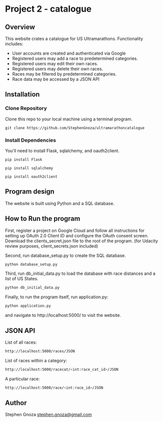 # Project 2 - catalogue

## Overview
This website crates a catalogue for US Ultramarathons.  Functionality includes:
<ul>
<li>User accounts are created and authenticated via Google</li>
<li>Registered users may add a race to predetermined categories.</li>
<li>Registered users may edit their own races.</li>
<li>Registered users may delete their own races.</li>
<li>Races may be filtered by predetermined categories.</li>
<li>Race data may be accessed by a JSON API</li>
</ul>

## Installation


### Clone Repository
Clone this repo to your local machine using a terminal program.

```
git clone https://github.com/StephenGnoza/ultramarathoncatalogue
```

### Install Dependencies
You'll need to install Flask, sqlalchemy, and oauth2client.

```
pip install Flask
```

```
pip install sqlalchemy
```

```
pip install oauth2client
```

## Program design

The website is built using Python and a SQL database.

## How to Run the program

First, register a project on Google Cloud and follow all instructions for setting up OAuth 2.0 Client ID and configure the OAuth consent screen.  Download the clients_secret.json file to the root of the program.
(for Udacity review purposes, client_secrets.json included)

Second, run database_setup.py to create the SQL database.

```sh
python database_setup.py
```

Third, run db_initial_data.py to load the database with race distances and a list of US States.

```sh
python db_initial_data.py
```

Finally, to run the program itself, run application.py:

```sh
python application.py
```

and navigate to http://localhost:5000/ to visit the website.

## JSON API

List of all races:

```sh
http://localhost:5000/races/JSON
```

List of races within a category:

```sh
http://localhost:5000/racecat/<int:race_cat_id>/JSON
```

A particular race:

```sh
http://localhost:5000/race/<int:race_id>/JSON
```

## Author

Stephen Gnoza
stephen.gnoza@gmail.com
